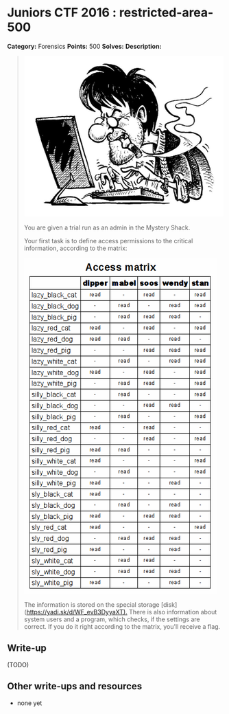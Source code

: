 # Juniors CTF 2016 : restricted-area-500

**Category:** Forensics
**Points:** 500
**Solves:**
**Description:**

> ![Description Image](restricted-area-desc-0.jpg)
>
> You are given a trial run as an admin in the Mystery Shack.
>
> Your first task is to define access permissions to the critical information, according to the matrix:
>
> ![Description Image](restricted-area-desc-1.jpg)
>
> The information is stored on the special storage [disk](<https://yadi.sk/d/WF_evB3DyyaXT).> There is also information about system users and a program, which checks, if the settings are correct. If you do it right according to the matrix, you'll receive a flag.


## Write-up

(TODO)

## Other write-ups and resources

* none yet
